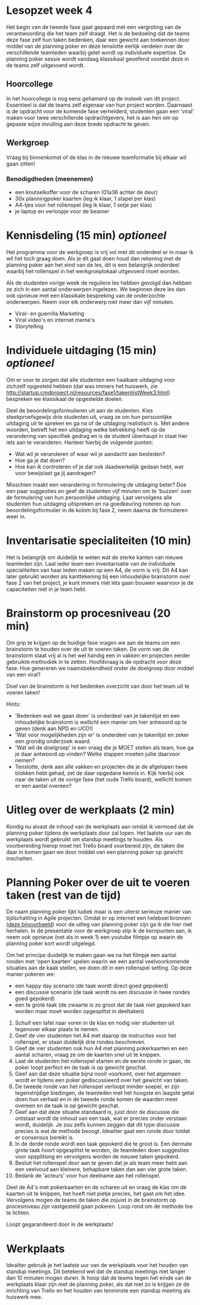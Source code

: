 # Lesopzet week 4
Het begin van de tweede fase gaat gepaard met een vergroting van de verantwoording die het team zelf draagt. Het is de bedoeling dat de teams deze fase zelf hun taken bedenken, daar een gewicht aan toekennen door middel van de planning poker en deze tenslotte eerlijk verdelen over de verschillende teamleden waarbij gelet wordt op individuele expertise. De planning poker sessie wordt vandaag klassikaal geoefend voordat deze in de teams zelf uitgevoerd wordt.

## Hoorcollege
In het hoorcollege is nog eens gehamerd op de insteek van dit project. Essentieel is dat de teams zelf eigenaar van hun project worden. Daarnaast is de opdracht voor de komende fase verhelderd, studenten gaan een 'viral' maken voor twee verschillende opdrachtgevers, het is aan hen om op gepaste wijze invulling aan deze brede opdracht te geven.

## Werkgroep
Vraag bij binnenkomst of de klas in de nieuwe teamformatie bij elkaar wil gaan zitten!

### Benodigdheden (meenemen)
- een knutselkoffer voor de scharen (01a36 achter de deur)
- 30x planningpoker kaarten (leg ik klaar, 1 stapel per klas)
- A4-tjes voor het rollenspel (leg ik klaar, 1 setje per klas)
- je laptop en verloopje voor de beamer

# Kennisdeling (15 min) *optioneel*
Het programma voor de werkgroep is vrij vol met dit onderdeel er in maar ik wil het toch graag doen. Als je dit gaat doen houd dan rekening met de planning poker aan het eind van de les, dit is een belangrijk onderdeel waarbij het rollenspel in het werkgroeplokaal uitgevoerd moet worden.

Als de studenten vorige week de reguliere les hebben gevolgd dan hebben ze zich in een aantal onderwerpen ingelezen. We beginnen deze les dan ook opnieuw met een klassikale bespreking van de onderzochte onderwerpen. Neem voor elk onderwerp niet meer dan vijf minuten.

- Viral- en guerrilla Marketing
- Viral video's en internet meme's
- Storytelling

# Individuele uitdaging (15 min) *optioneel*
Om er voor te zorgen dat alle studenten een haalbare uitdaging voor zichzelf opgesteld hebben (dat was immers het huiswerk, zie http://startup.cmdproject.nl/resources/fase1/takenlijstWeek3.html) bespreken we klassikaal de opgestelde doelen. 

Deel de beoordelingsformulieren uit aan de studenten. Kies steekproefsgewijs drie studenten uit, vraag ze om hun persoonlijke uitdaging uit te spreken en ga na of de uitdaging realistisch is. Met andere woorden, betreft het een uitdaging welke betrekking heeft op de verandering van specifiek gedrag en is de student überhaupt in staat hier iets aan te veranderen. Hanteer hierbij de volgende punten:

- Wat wil je veranderen of waar wil je aandacht aan besteden?
- Hoe ga je dat doen?
- Hoe kan ik controleren of je dat ook daadwerkelijk gedaan hebt, wat voor bewijslast ga jij aandragen?

Misschien maakt een verandering in formulering de uitdaging beter? Doe een paar suggesties en geef de studenten vijf minuten om te 'buzzen' over de formulering van hun persoonlijke uitdaging. Laat vervolgens alle studenten hun uitdaging uitspreken en na goedkeuring noteren op hun beoordelingsformulier in de kolom bij fase 2, neem daarna de formulieren weer in.

# Inventarisatie specialiteiten (10 min)
Het is belangrijk om duidelijk te weten wat de sterke kanten van  nieuwe teamleden zijn. Laat ieder team een inventarisatie van de individuele specialiteiten van haar leden maken op een A4, de vorm is vrij. Dit A4 kan later gebruikt worden als kanttekening bij een inhoudelijke brainstorm over fase 2 van het project, je kunt immers niet iets gaan bouwen waarvoor je de capaciteiten niet in je team hebt.

# Brainstorm op procesniveau (20 min)
Om grip te krijgen op de huidige fase vragen we aan de teams om een brainstorm te houden over de uit te voeren taken. De vorm van de brainstorm staat vrij al is het wel handig een in vakken en projecten eerder gebruikte methodiek in te zetten. Hoofdvraag is de opdracht voor deze fase: Hoe genereren we naamsbekendheid onder de doelgroep door middel van een viral?

Doel van de brainstorm is het bedenken overzicht van door het team uit te voeren taken!

Hints:
- 'Bedenken wat we gaan doen' is onderdeel van je takenlijst en een inhoudelijke brainstorm is wellicht een manier om hier antwoord op te geven (denk aan NPD en UCD!)
- 'Wat voor mogelijkheden zijn er' is onderdeel van je takenlijst en zeker een grondig onderzoek waard.
- 'Wat wil de doelgroep' is een vraag die je MOET stellen als team, hoe ga je daar antwoord op vinden? Welke stappen moeten jullie daarvoor nemen?
- Tenslotte, denk aan alle vakken en projecten die je de afgelopen twee blokken hebt gehad, zet de daar opgedane kennis in. Kijk hierbij ook naar de taken uit de vorige fase (het oude Trello board), wellicht komen er een aantal overeen?

# Uitleg over de werkplaats (2 min)
Kondig nu alvast de inhoud van de werkplaats aan omdat ik vermoed dat de planning poker tijdens de werkplaats door zal lopen. Het laatste uur van de werkplaats wordt gebruikt om standup meetings te houden. Als voorbereiding hierop moet het Trello board voorbereid zijn, de taken die daar in komen gaan we door middel van een planning poker op gewicht inschatten.

# Planning Poker over de uit te voeren taken (rest van de tijd)
De naam planning poker lijkt ludiek maar is een uiterst serieuze manier van tijdschatting in Agile projecten. Omdat er op internet een heleboel bronnen ([deze bijvoorbeeld](http://agile.dzone.com/articles/introduction-planning-poker)) voor de uitleg van planning poker zijn ga ik die hier niet herhalen. In de presentatie voor de werkgroep stip ik de kernpunten aan, ik neem ook opnieuw (net als in week 1) een youtube filmpje op waarin de planning poker kort wordt uitgelegd.

Om het principe duidelijk te maken gaan we na het filmpje een aantal ronden met 'open kaarten' spelen waarin we een aantal veelvoorkomende situaties aan de kaak stellen, we doen dit in een rollenspel setting. Op deze manier pokeren we:
- een happy day scenario (de taak wordt direct goed gepokerd)
- een discussie scenario (de taak wordt na een discussie in twee rondes goed gepokerd)
- een te grote taak (de zwaarte is zo groot dat de taak niet gepokerd kan worden maar moet worden opgesplitst in deeltaken)

1. Schuif een tafel naar voren in de klas en nodig vier studenten uit tegenover elkaar plaats te nemen. 
2. Geef de vier studenten het A4 met daarop de instructies voor het rollenspel, er staan duidelijk drie rondes beschreven. 
3. Geef de vier studenten ook hun A4 met planning pokerkaarten en een aantal scharen, vraag ze om de kaarten snel uit te knippen.
4. Laat de studenten het rollenspel starten en de eerste ronde in gaan, de poker loopt perfect en de taak is op gewicht geschat. 
5. Geef aan dat deze situatie bijna nooit voorkomt, over het algemeen wordt er tijdens een poker gediscussieerd over het gewicht van taken.
6. De tweede ronde van het rollenspel verloopt minder soepel, er zijn tegenstrijdige biedingen, de teamleden met het hoogste en laagste getal doen hun verhaal en in de tweede ronde komen de waarden meer overeen en de taak is op gewicht geschat. 
7. Geef aan dat deze situatie standaard is, juist door de discussie die ontstaat wordt de inhoud van een taak, wat er precies onder verstaan wordt, duidelijk. Je zou zelfs kunnen zeggen dat dit type discussie precies is wat de methode beoogt. Idealiter gaat een ronde door totdat er consensus bereikt is.
8. In de derde ronde wordt een taak gepokerd die te groot is. Een dermate grote taak hoort opgesplitst te worden, de teamleden doen suggesties voor opsplitsing en vervolgens worden de nieuwe taken gepokerd.
9. Besluit het rollenspel door aan te geven dat je als team meer hebt aan een veelvoud aan kleinere, behapbare taken dan aan vier grote taken.
10. Bedank de 'acteurs' voor hun deelname aan het rollenspel.

Deel de A4's met pokerkaarten en de scharen uit en vraag de klas om de kaarten uit te knippen, het hoeft niet pietje precies, het gaat om het idee. Vervolgens mogen de teams de taken die zojuist in de brainstorm op procesniveau zijn vastgesteld gaan pokeren. Loop rond om de methode toe te lichten.

Loopt gegarandeerd door in de werkplaats!

# Werkplaats
Idealiter gebruik je het laatste uur van de werkplaats voor het houden van standup meetings. Dit betekend wel dat de standup meetings niet langer dan 10 minuten mogen duren. Ik hoop dat de teams tegen het einde van de werkplaats klaar zijn met de planning poker, als dat niet zo is krijgen ze de inrichting van Trello en het houden van tenminste een standup meeting als huiswerk mee.



